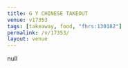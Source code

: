 ```yaml
---
title: G Y CHINESE TAKEOUT
venue: v17353
tags: [takeaway, food, "fhrs:130182"]
permalink: /v/17353/
layout: venue
---
```

null